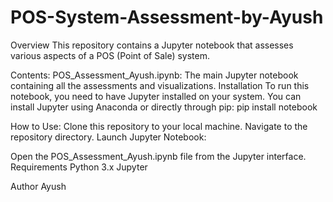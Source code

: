 # POS-System-Assessment-by-Ayush
Overview
This repository contains a Jupyter notebook that assesses various aspects of a POS (Point of Sale) system.

Contents:
POS_Assessment_Ayush.ipynb: The main Jupyter notebook containing all the assessments and visualizations.
Installation
To run this notebook, you need to have Jupyter installed on your system. You can install Jupyter using Anaconda or directly through pip:
pip install notebook

How to Use:
Clone this repository to your local machine.
Navigate to the repository directory.
Launch Jupyter Notebook:

Open the POS_Assessment_Ayush.ipynb file from the Jupyter interface.
Requirements
Python 3.x
Jupyter

Author
Ayush
